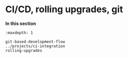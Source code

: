 # CI/CD, rolling upgrades, git



**In this section**
```{toctree}
:maxdepth: 1

git-based-development-flow
../projects/ci-integration
rolling-upgrades
``` 